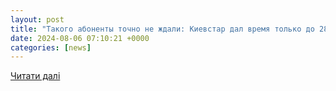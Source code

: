 ```yaml
---
layout: post
title: "Такого абоненты точно не ждали: Киевстар дал время только до 28 августа"
date: 2024-08-06 07:10:21 +0000
categories: [news]
---
```


[Читати далі](https://lifedon.com.ua/society/society_miscellaneous/74374-takogo-abonenty-tochno-ne-zhdali-kievstar-dal-vremya-tolko-do-28-avgusta.html)
